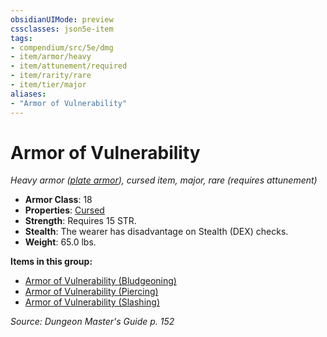 ```yaml
---
obsidianUIMode: preview
cssclasses: json5e-item
tags:
- compendium/src/5e/dmg
- item/armor/heavy
- item/attunement/required
- item/rarity/rare
- item/tier/major
aliases: 
- "Armor of Vulnerability"
---
```

# Armor of Vulnerability
*Heavy armor ([plate armor](2-Mechanics/CLI/items/plate-armor.md)), cursed item, major, rare (requires attunement)*  

- **Armor Class**: 18
- **Properties**: [Cursed](2-Mechanics/CLI/rules/item-properties.md#Cursed%20Items)
- **Strength**: Requires 15 STR.
- **Stealth**: The wearer has disadvantage on Stealth (DEX) checks.
- **Weight**: 65.0 lbs.

**Items in this group:**

- [Armor of Vulnerability (Bludgeoning)](2-Mechanics/CLI/items/armor-of-vulnerability-bludgeoning.md)
- [Armor of Vulnerability (Piercing)](2-Mechanics/CLI/items/armor-of-vulnerability-piercing.md)
- [Armor of Vulnerability (Slashing)](2-Mechanics/CLI/items/armor-of-vulnerability-slashing.md)

*Source: Dungeon Master's Guide p. 152*